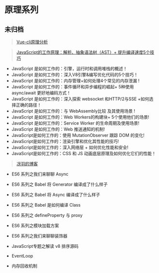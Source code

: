 # 原理系列

## 未归档

> [Vue-cli原理分析](https://juejin.im/post/5b592db551882536e5178ce6)

> [JavaScript的工作原理：解析、抽象语法树（AST）+ 提升编译速度5个技巧](https://juejin.im/post/5c46722d51882525955dc472)

- JavaScript 是如何工作的：引擎，运行时和调用堆栈的概述！
- JavaScript 是如何工作的：深入V8引擎&编写优化代码的5个技巧！
- JavaScript 是如何工作的：内存管理+如何处理4个常见的内存泄漏 !
- JavaScript 是如何工作的：事件循环和异步编程的崛起+ 5种使用 async/await 更好地编码方式！
- JavaScript 是如何工作的：深入探索 websocket 和HTTP/2与SSE +如何选择正确的路径！
- JavaScript 是如何工作的：与 WebAssembly比较 及其使用场景 !
- JavaScript 是如何工作的：Web Workers的构建块+ 5个使用他们的场景!
- JavaScript 是如何工作的：Service Worker 的生命周期及使用场景!
- JavaScript 是如何工作的：Web 推送通知的机制!
- JavaScript是如何工作的：使用 MutationObserver 跟踪 DOM 的变化!
- JavaScript是如何工作的：渲染引擎和优化其性能的技巧!
- JavaScript是如何工作的：深入网络层 + 如何优化性能和安全!
- JavaScript是如何工作的：CSS 和 JS 动画底层原理及如何优化它们的性能！

> [冴羽的博客](https://github.com/mqyqingfeng/Blog)

- ES6 系列之我们来聊聊 Async
- ES6 系列之 Babel 将 Generator 编译成了什么样子
- ES6 系列之 Babel 将 Async 编译成了什么样子
- ES6 系列之 Babel 是如何编译 Class 
- ES6 系列之 defineProperty 与 proxy
- ES6 系列之模块加载方案
- ES6 系列之我们来聊聊装饰器
- JavaScript专题之解读 v8 排序源码


- EventLoop
- 内存回收机制